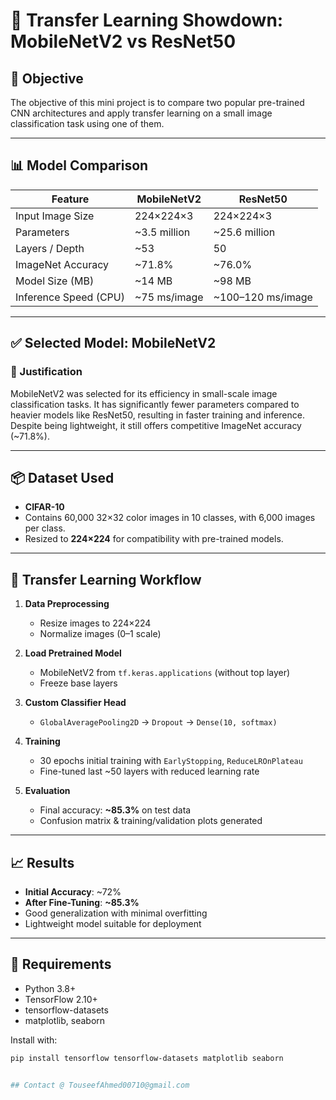 # 🧠 Transfer Learning Showdown: MobileNetV2 vs ResNet50

## 📌 Objective
The objective of this mini project is to compare two popular pre-trained CNN architectures and apply transfer learning on a small image classification task using one of them.

---

## 📊 Model Comparison

| Feature               | MobileNetV2      | ResNet50          |
|-----------------------|------------------|-------------------|
| Input Image Size      | 224×224×3        | 224×224×3         |
| Parameters            | ~3.5 million     | ~25.6 million     |
| Layers / Depth        | ~53              | 50                |
| ImageNet Accuracy     | ~71.8%           | ~76.0%            |
| Model Size (MB)       | ~14 MB           | ~98 MB            |
| Inference Speed (CPU) | ~75 ms/image     | ~100–120 ms/image |

---

## ✅ Selected Model: MobileNetV2

### 📌 Justification
MobileNetV2 was selected for its efficiency in small-scale image classification tasks. It has significantly fewer parameters compared to heavier models like ResNet50, resulting in faster training and inference. Despite being lightweight, it still offers competitive ImageNet accuracy (~71.8%).

---

## 📦 Dataset Used
- **CIFAR-10**
- Contains 60,000 32×32 color images in 10 classes, with 6,000 images per class.
- Resized to **224×224** for compatibility with pre-trained models.

---

## 🔁 Transfer Learning Workflow

1. **Data Preprocessing**
   - Resize images to 224×224
   - Normalize images (0–1 scale)

2. **Load Pretrained Model**
   - MobileNetV2 from `tf.keras.applications` (without top layer)
   - Freeze base layers

3. **Custom Classifier Head**
   - `GlobalAveragePooling2D` → `Dropout` → `Dense(10, softmax)`

4. **Training**
   - 30 epochs initial training with `EarlyStopping`, `ReduceLROnPlateau`
   - Fine-tuned last ~50 layers with reduced learning rate

5. **Evaluation**
   - Final accuracy: **~85.3%** on test data
   - Confusion matrix & training/validation plots generated

---

## 📈 Results

- **Initial Accuracy**: ~72%
- **After Fine-Tuning**: **~85.3%**
- Good generalization with minimal overfitting
- Lightweight model suitable for deployment

---


## 🚀 Requirements

- Python 3.8+
- TensorFlow 2.10+
- tensorflow-datasets
- matplotlib, seaborn

Install with:

```bash
pip install tensorflow tensorflow-datasets matplotlib seaborn


## Contact @ TouseefAhmed00710@gmail.com
